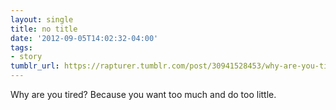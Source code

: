 ```yaml
---
layout: single
title: no title
date: '2012-09-05T14:02:32-04:00'
tags:
- story
tumblr_url: https://rapturer.tumblr.com/post/30941528453/why-are-you-tired-because-you-want-too-much-and
---
```

Why are you tired? Because you want too much and do too little.

